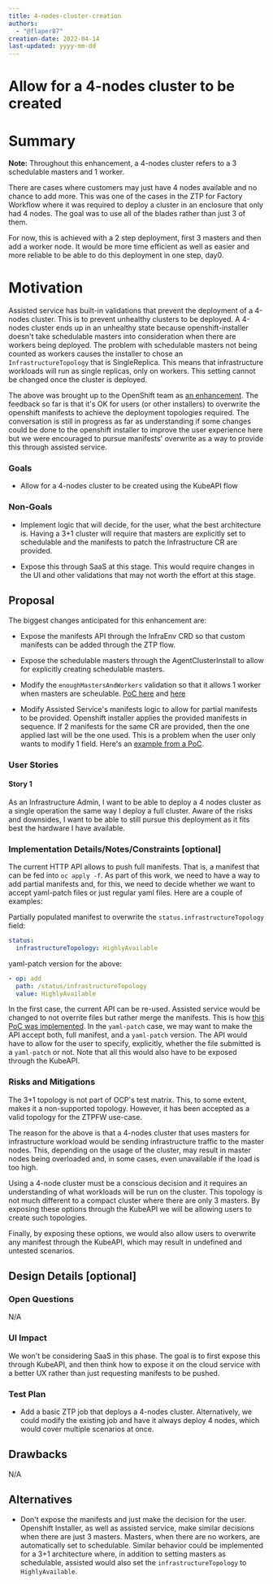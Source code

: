 ```yaml
---
title: 4-nodes-cluster-creation
authors:
  - "@flaper87"
creation-date: 2022-04-14
last-updated: yyyy-mm-dd
---
```


# Allow for a 4-nodes cluster to be created

# Summary

**Note:** Throughout this enhancement, a 4-nodes cluster refers to a 3 schedulable masters and 1 worker.

There are cases where customers may just have 4 nodes available and no chance to add more. This was
one of the cases in the ZTP for Factory Workflow where it was required to deploy a cluster in an
enclosure that only had 4 nodes. The goal was to use all of the blades rather than just 3 of them.

For now, this is achieved with a 2 step deployment, first 3 masters and then add a worker node. It
would be more time efficient as well as easier and more reliable to be able to do this deployment in
one step, day0.

# Motivation

Assisted service has built-in validations that prevent the deployment of a 4-nodes cluster. This is
to prevent unhealthy clusters to be deployed. A 4-nodes cluster ends up in an unhealthy state
because openshift-installer doesn't take schedulable masters into consideration when there are
workers being deployed. The problem with schedulable masters not being counted as workers causes the
installer to chose an `InfrastructureTopology` that is SingleReplica. This means that infrastructure
workloads will run as single replicas, only on workers. This setting cannot be changed once the
cluster is deployed.

The above was brought up to the OpenShift team as [an enhancement](https://github.com/openshift/enhancements/pull/1057/). The feedback so far is that
it's OK for users (or other installers) to overwrite the openshift manifests to achieve the
deployment topologies required. The conversation is still in progress as far as understanding if
some changes could be done to the openshift installer to improve the user experience here but we
were encouraged to pursue manifests' overwrite as a way to provide this through assisted service.

### Goals

- Allow for a 4-nodes cluster to be created using the KubeAPI flow

### Non-Goals

- Implement logic that will decide, for the user, what the best architecture is. Having a 3+1
cluster will require that masters are explicitly set to schedulable and the manifests to patch the
Infrastructure CR are provided.

- Expose this through SaaS at this stage. This would require changes in the UI and other validations
that may not worth the effort at this stage.

## Proposal

The biggest changes anticipated for this enhancement are:

- Expose the manifests API through the InfraEnv CRD so that custom manifests can be added through
the ZTP flow.

- Expose the schedulable masters through the AgentClusterInstall to allow for explicitly creating
schedulable masters.

- Modify the `enoughMastersAndWorkers` validation so that it allows 1 worker when masters are
scheulable. [PoC here](https://github.com/flaper87/assisted-service/commit/f07fc6589e4f2d316266ac5533d76bd2faf471d7)
and [here](https://github.com/flaper87/assisted-service/commit/bb2d82eaacaee7790d2f18711e2ba3a442a4967d)

- Modify Assisted Service's manifests logic to allow for partial manifests to be provided. Openshift
installer applies the provided manifests in sequence. If 2 manifests for the same CR are provided,
then the one applied last will be the one used. This is a problem when the user only wants to modify
1 field. Here's an [example from a PoC](https://github.com/flaper87/assisted-service/commit/c6d72827b43786f95e68e052623e8aef0d4b4c0f).

### User Stories

#### Story 1

As an Infrastructure Admin, I want to be able to deploy a 4 nodes cluster as a single operation the
same way I deploy a full cluster. Aware of the risks and downsides, I want to be able to still
pursue this deployment as it fits best the hardware I have available.

### Implementation Details/Notes/Constraints [optional]

The current HTTP API allows to push full manifests. That is, a manifest that can be fed into `oc
apply -f`. As part of this work, we need to have a way to add partial manifests and, for this, we
need to decide whether we want to accept yaml-patch files or just regular yaml files. Here are a
couple of examples:

Partially populated manifest to overwrite the `status.infrastructureTopology` field:

```yaml
status:
  infrastructureTopology: HighlyAvailable
```

yaml-patch version for the above:

```yaml
- op: add
  path: /status/infrastructureTopology
  value: HighlyAvailable
```

In the first case, the current API can be re-used. Assisted service would be changed to not overrite
files but rather merge the manifests. This is how [this PoC was
implemented](https://github.com/flaper87/assisted-service/commit/c6d72827b43786f95e68e052623e8aef0d4b4c0f).
In the `yaml-patch` case, we may want to make the API accept both, full manifest, and a `yaml-patch`
version. The API would have to allow for the user to specify, explicitly, whether the file submitted
is a `yaml-patch` or not. Note that all this would also have to be exposed through the KubeAPI.


### Risks and Mitigations

The 3+1 topology is not part of OCP's test matrix. This, to some extent, makes it a
non-supported topology. However, it has been accepted as a valid topology for the ZTPFW use-case.

The reason for the above is that a 4-nodes cluster that uses masters for infrastructure workload
would be sending infrastructure traffic to the master nodes. This, depending on the usage of the
cluster, may result in master nodes being overloaded and, in some cases, even unavailable if the
load is too high.

Using a 4-node cluster must be a conscious decision and it requires an understanding of what
workloads will be run on the cluster. This topology is not much different to a compact cluster where
there are only 3 masters. By exposing these options through the KubeAPI we will be allowing users to
create such topologies.

Finally, by exposing these options, we would also allow users to overwrite any manifest through the
KubeAPI, which may result in undefined and untested scenarios.

## Design Details [optional]

### Open Questions

N/A

### UI Impact

We won't be considering SaaS in this phase. The goal is to first expose this through KubeAPI, and
then think how to expose it on the cloud service with a better UX rather than just requesting
manifests to be pushed.

### Test Plan

- Add a basic ZTP job that deploys a 4-nodes cluster. Alternatively, we could modify the existing
job and have it always deploy 4 nodes, which would cover multiple scenarios at once.

## Drawbacks

N/A

## Alternatives

- Don't expose the manifests and just make the decision for the user. Openshift Installer, as well
as assisted service, make similar decisions when there are just 3 masters. Masters, when there are
no workers, are automatically set to schedulable. Similar behavior could be implemented for a 3+1
architecture where, in addition to setting masters as schedulable, assisted would also set the
`infrastructureTopology` to `HighlyAvailable`.
